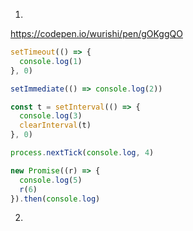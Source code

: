 1. 

https://codepen.io/wurishi/pen/gOKggQO

```js
setTimeout(() => {
  console.log(1)
}, 0)

setImmediate(() => console.log(2))

const t = setInterval(() => {
  console.log(3)
  clearInterval(t)
}, 0)

process.nextTick(console.log, 4)

new Promise((r) => {
  console.log(5)
  r(6)
}).then(console.log)
```

2. 